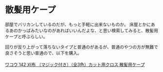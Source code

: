 # 散髪用ケープ

部屋でバリカンしているのだが、もっと手軽に出来ないものか。
床屋とかにあるあのかっぱみたいなのがあればいいんだよな、と思い検索してみると、散髪用ケープと呼ぶらしい。

回りが反り上がって落ちないタイプと普通のがあるが、普通のやつの方が無難で良さそうと思い普通ので、以下を購入。

<a href="https://hb.afl.rakuten.co.jp/ichiba/2b6bf4f5.63570c6e.2b6bf4f6.16e5958d/?pc=https%3A%2F%2Fitem.rakuten.co.jp%2Fbinar%2F10000126%2F&link_type=pict&ut=eyJwYWdlIjoiaXRlbSIsInR5cGUiOiJwaWN0Iiwic2l6ZSI6IjI0MHgyNDAiLCJuYW0iOjEsIm5hbXAiOiJyaWdodCIsImNvbSI6MSwiY29tcCI6ImRvd24iLCJwcmljZSI6MCwiYm9yIjoxLCJjb2wiOjEsImJidG4iOjEsInByb2QiOjAsImFtcCI6ZmFsc2V9" target="_blank" rel="nofollow sponsored noopener" style="word-wrap:break-word;"  ><img src="https://hbb.afl.rakuten.co.jp/hgb/2b6bf4f5.63570c6e.2b6bf4f6.16e5958d/?me_id=1210897&item_id=10000126&pc=https%3A%2F%2Fthumbnail.image.rakuten.co.jp%2F%400_mall%2Fbinar%2Fcabinet%2F00466395%2F74470001-n1.jpg%3F_ex%3D240x240&s=240x240&t=pict" border="0" style="margin:2px" alt="" title=""><br>
ワコウ 142 刈布 （マジック付き）（全3色）カット用クロス 散髪用ケープ</a>